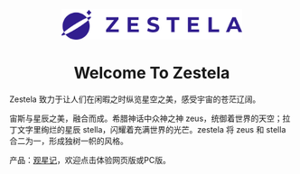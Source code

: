 <div align="center">
  <a href="https://zestela.co/" target="_blank">
    <img alt="LOGO" width="320" src="./zestela-logo.png"/>
  </a>
</div>
<div align="center">
  <h1>Welcome To Zestela</h1>
</div>

Zestela 致力于让人们在闲暇之时纵览星空之美，感受宇宙的苍茫辽阔。

宙斯与星辰之美，融合而成。希腊神话中众神之神 zeus，统御着世界的天空；拉丁文字里绚烂的星辰 stella，闪耀着充满世界的光芒。zestela 将 zeus 和 stella 合二为一，形成独树一帜的风格。

产品：[观星记](https://zestela.co/starte/)，欢迎点击体验网页版或PC版。
